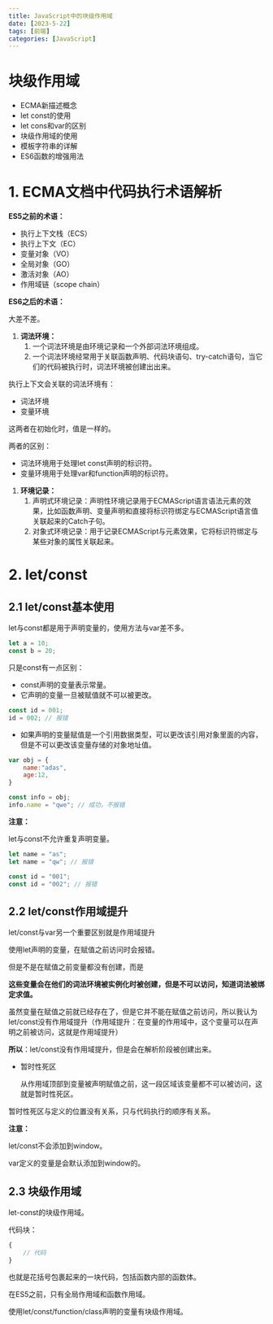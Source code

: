 ```yaml
---
title: JavaScript中的块级作用域
date: [2023-5-22]
tags: [前端]
categories: [JavaScript]
---
```

# 块级作用域

- ECMA新描述概念
- let const的使用
- let cons和var的区别
- 块级作用域的使用
- 模板字符串的详解
- ES6函数的增强用法

# 1. ECMA文档中代码执行术语解析

**ES5之前的术语：**

- 执行上下文栈（ECS）
- 执行上下文（EC）
- 变量对象（VO）
- 全局对象（GO）
- 激活对象（AO）
- 作用域链（scope chain）

**ES6之后的术语：**

大差不差。

1. **词法环境：**
    1. 一个词法环境是由环境记录和一个外部词法环境组成。
    2. 一个词法环境经常用于关联函数声明、代码块语句、try-catch语句，当它们的代码被执行时，词法环境被创建出出来。 

执行上下文会关联的词法环境有：

- 词法环境
- 变量环境

这两者在初始化时，值是一样的。

两者的区别：

- 词法环境用于处理let const声明的标识符。
- 变量环境用于处理var和function声明的标识符。
1. **环境记录：**
    1. 声明式环境记录：声明性环境记录用于ECMAScript语言语法元素的效果，比如函数声明、变量声明和直接将标识符绑定与ECMAScript语言值关联起来的Catch子句。
    2. 对象式环境记录：用于记录ECMAScript与元素效果，它将标识符绑定与某些对象的属性关联起来。

# 2. let/const

## 2.1 let/const基本使用

let与const都是用于声明变量的，使用方法与var差不多。

```jsx
let a = 10;
const b = 20;
```

只是const有一点区别：

- const声明的变量表示常量。
- 它声明的变量一旦被赋值就不可以被更改。

```jsx
const id = 001;
id = 002; // 报错
```

- 如果声明的变量赋值是一个引用数据类型，可以更改该引用对象里面的内容，但是不可以更改该变量存储的对象地址值。

```jsx
var obj = {
	name:"adas",
	age:12,
}

const info = obj;
info.name = "qwe"; // 成功，不报错
```

**注意：**

let与const不允许重复声明变量。

```jsx
let name = "as";
let name = "qw"; // 报错

const id = "001";
const id = "002"; // 报错
```

## 2.2 let/const作用域提升

let/const与var另一个重要区别就是作用域提升

使用let声明的变量，在赋值之前访问时会报错。

但是不是在赋值之前变量都没有创建，而是

**这些变量会在他们的词法环境被实例化时被创建，但是不可以访问，知道词法被绑定求值。**

虽然变量在赋值之前就已经存在了，但是它并不能在赋值之前访问，所以我认为let/const没有作用域提升（作用域提升：在变量的作用域中，这个变量可以在声明之前被访问，这就是作用域提升）

**所以**：let/const没有作用域提升，但是会在解析阶段被创建出来。

- 暂时性死区
    
    从作用域顶部到变量被声明赋值之前，这一段区域该变量都不可以被访问，这就是暂时性死区。
    

暂时性死区与定义的位置没有关系，只与代码执行的顺序有关系。

**注意：**

let/const不会添加到window。

var定义的变量是会默认添加到window的。

## 2.3 块级作用域

let-const的块级作用域。

代码块：

```jsx
{
	// 代码
}
```

也就是花括号包裹起来的一块代码，包括函数内部的函数体。

在ES5之前，只有全局作用域和函数作用域。

使用let/const/function/class声明的变量有块级作用域。